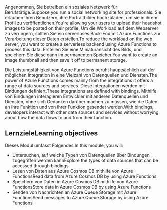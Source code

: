<span data-ttu-id="09065-101">Angenommen, Sie betreiben ein soziales Netzwerk für Berufstätige.</span><span class="sxs-lookup"><span data-stu-id="09065-101">Suppose you run a social networking site for professionals.</span></span> <span data-ttu-id="09065-102">Sie erlauben Ihren Benutzern, ihre Portraitbilder hochzuladen, um sie in ihrem Profil zu veröffentlichen.</span><span class="sxs-lookup"><span data-stu-id="09065-102">You're allowing your users to upload their headshot images to be posted on their profile.</span></span> <span data-ttu-id="09065-103">Um die Workload auf dem Webserver zu verringern, sollten Sie ein serverloses Back-End mit Azure Functions zur Verarbeitung dieser Daten erstellen.</span><span class="sxs-lookup"><span data-stu-id="09065-103">To reduce the workload on the web server, you want to create a serverless backend using Azure Functions to process this data.</span></span> <span data-ttu-id="09065-104">Erstellen Sie eine Miniaturansicht des Bilds, und speichern Sie diese dann im permanenten Speicher.</span><span class="sxs-lookup"><span data-stu-id="09065-104">You want to create an image thumbnail and then save it off to permanent storage.</span></span> 

<span data-ttu-id="09065-105">Die Leistungsfähigkeit von Azure Functions beruht hauptsächlich auf der möglichen Integration in eine Vielzahl von Datenquellen und Diensten.</span><span class="sxs-lookup"><span data-stu-id="09065-105">The power of Azure Functions comes mainly from the integrations it offers a range of data sources and services.</span></span> <span data-ttu-id="09065-106">Diese Integrationen werden mit Bindungen definiert.</span><span class="sxs-lookup"><span data-stu-id="09065-106">These integrations are defined with bindings.</span></span> <span data-ttu-id="09065-107">Mithilfe von Bindungen interagieren Entwickler mit anderen Datenquellen und Diensten, ohne sich Gedanken darüber machen zu müssen, wie die Daten an ihre Funktion und von ihrer Funktion gesendet werden.</span><span class="sxs-lookup"><span data-stu-id="09065-107">With bindings, developers interact with other data sources and services without worrying about how the data flows to and from their function.</span></span>

## <a name="learning-objectives"></a><span data-ttu-id="09065-108">Lernziele</span><span class="sxs-lookup"><span data-stu-id="09065-108">Learning objectives</span></span>

<span data-ttu-id="09065-109">Dieses Modul umfasst Folgendes:</span><span class="sxs-lookup"><span data-stu-id="09065-109">In this module, you will:</span></span>

- <span data-ttu-id="09065-110">Untersuchen, auf welche Typen von Datenquellen über Bindungen zugegriffen werden kann</span><span class="sxs-lookup"><span data-stu-id="09065-110">Explore the types of data sources that can be accessed through bindings</span></span>
- <span data-ttu-id="09065-111">Lesen von Daten aus Azure Cosmos DB mithilfe von Azure Functions</span><span class="sxs-lookup"><span data-stu-id="09065-111">Read data from Azure Cosmos DB by using Azure Functions</span></span>
- <span data-ttu-id="09065-112">Speichern von Daten in Azure Cosmos DB mithilfe von Azure Functions</span><span class="sxs-lookup"><span data-stu-id="09065-112">Store data in Azure Cosmos DB by using Azure Functions</span></span>
- <span data-ttu-id="09065-113">Senden von Nachrichten an Azure Queue Storage mit Azure Functions</span><span class="sxs-lookup"><span data-stu-id="09065-113">Send messages to Azure Queue Storage by using Azure Functions</span></span>
